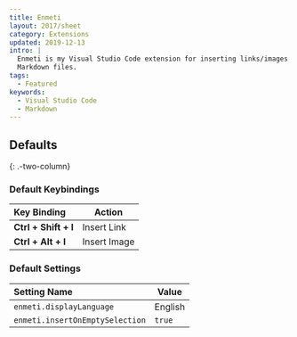 ```yaml
---
title: Enmeti
layout: 2017/sheet
category: Extensions
updated: 2019-12-13
intro: |
  Enmeti is my Visual Studio Code extension for inserting links/images into
  Markdown files.
tags:
  - Featured
keywords:
  - Visual Studio Code
  - Markdown
---
```


## Defaults
{: .-two-column}

### Default Keybindings

| Key Binding          | Action       |
|:---------------------|--------------|
| **Ctrl + Shift + I** | Insert Link  |
| **Ctrl + Alt + I**   | Insert Image |

### Default Settings

| Setting Name                    | Value   |
|:--------------------------------|---------|
| `enmeti.displayLanguage`        | English |
| `enmeti.insertOnEmptySelection` | `true`  |

